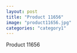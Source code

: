 ```yaml
---
layout: post
title: "Product 11656"
image: "product11656.jpg"
categories: "category1"
---
```

Product 11656

